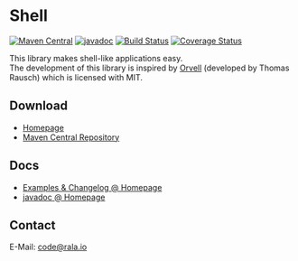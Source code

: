 # Shell
[![Maven Central](https://maven-badges.herokuapp.com/maven-central/io.rala/shell/badge.svg)](https://maven-badges.herokuapp.com/maven-central/io.rala/shell)
[![javadoc](https://javadoc.io/badge2/io.rala/shell/javadoc.svg)](https://javadoc.io/doc/io.rala/shell)
[![Build Status](https://travis-ci.com/rala72/shell.svg?branch=master)](https://travis-ci.com/rala72/shell)
[![Coverage Status](https://coveralls.io/repos/github/rala72/shell/badge.svg?branch=master)](https://coveralls.io/github/rala72/shell?branch=master)

This library makes shell-like applications easy.<br>
The development of this library is inspired by
[Orvell](https://git.dsg.tuwien.ac.at/trausch/orvell)
(developed by Thomas Rausch) which is licensed with MIT.

## Download

* [Homepage](http://www.rala.io/library/shell)
* [Maven Central Repository](https://search.maven.org/artifact/io.rala/shell)

## Docs

* [Examples & Changelog @ Homepage](http://www.rala.io/library/shell)
* [javadoc @ Homepage](http://javadoc.rala.io)

## Contact

E-Mail: [code@rala.io](mailto:code@rala.io)
